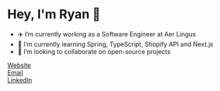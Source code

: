 # Hey, I'm Ryan 👋

- ✈️ I’m currently working as a Software Engineer at Aer Lingus
- 🌱 I’m currently learning Spring, TypeScript, Shopify API and Next.js
- 👯 I’m looking to collaborate on open-source projects

[Website](https://ryanfreeman.dev)  
[Email](mailto:hello@ryanfreeman.dev)  
[LinkedIn](https://linkedin.com/in/r-freeman)  

